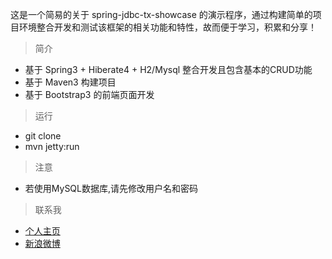 这是一个简易的关于 spring-jdbc-tx-showcase 的演示程序，通过构建简单的项目环境整合开发和测试该框架的相关功能和特性，故而便于学习，积累和分享！

> 简介

- 基于 Spring3 + Hiberate4 + H2/Mysql 整合开发且包含基本的CRUD功能
- 基于 Maven3 构建项目
- 基于 Bootstrap3 的前端页面开发

> 运行

- git clone
- mvn jetty:run

> 注意

- 若使用MySQL数据库,请先修改用户名和密码

> 联系我

- [个人主页](http://www.macrotea.com "http://www.macrotea.com")
- [新浪微博](http://weibo.com/macrotea "http://weibo.com/macrotea")